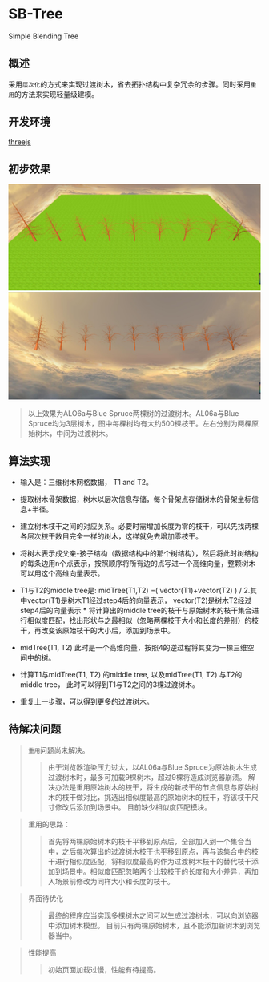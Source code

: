 # SB-Tree
Simple Blending Tree

## 概述
采用`层次化`的方式来实现过渡树木，省去拓扑结构中复杂冗余的步骤。同时采用`重用`的方法来实现轻量级建模。

## 开发环境
[threejs](https://threejs.org/)

## 初步效果
![](https://github.com/TYWZ-milk/SB-Tree/raw/master/images/result1.png)
![](https://github.com/TYWZ-milk/SB-Tree/raw/master/images/result2.png)
>以上效果为ALO6a与Blue Spruce两棵树的过渡树木。AL06a与Blue Spruce均为3层树木，图中每棵树均有大约500棵枝干。左右分别为两棵原始树木，中间为过渡树木。

## 算法实现
* 输入是：三维树木网格数据， T1 and T2。

* 提取树木骨架数据，树木以层次信息存储，每个骨架点存储树木的骨架坐标信息+半径。
* 建立树木枝干之间的对应关系。必要时需增加长度为零的枝干，可以先找两棵各层次枝干数目完全一样的树木，这样就免去增加零枝干。
* 将树木表示成父亲-孩子结构（数据结构中的那个树结构），然后将此时树结构的每条边用n个点表示，按照顺序将所有边的点写进一个高维向量，整颗树木可以用这个高维向量表示。
* T1与T2的middle tree是: midTree(T1,T2) =( vector(T1)+vector(T2) ) / 2.其中vector(T1)是树木T1经过step4后的向量表示， vector(T2)是树木T2经过step4后的向量表示
* 将计算出的middle tree的枝干与原始树木的枝干集合进行相似度匹配，找出形状与之最相似（忽略两棵枝干大小和长度的差别）的枝干，再改变该原始枝干的大小后，添加到场景中。
* midTree(T1, T2) 此时是一个高维向量，按照4的逆过程将其变为一棵三维空间中的树。
* 计算T1与midTree(T1, T2) 的middle tree, 以及midTree(T1, T2) 与T2的middle tree， 此时可以得到T1与T2之间的3棵过渡树木。
* 重复上一步骤，可以得到更多的过渡树木。

## 待解决问题
>`重用`问题尚未解决。
>>由于浏览器渲染压力过大，以AL06a与Blue Spruce为原始树木生成过渡树木时，最多可加载9棵树木，超过9棵将造成浏览器崩溃。
>>解决办法是重用原始树木的枝干，将生成的新枝干的节点信息与原始树木的枝干做对比，挑选出相似度最高的原始树木的枝干，将该枝干尺寸修改后添加到场景中。
>>目前缺少相似度匹配模块。

>重用的思路：
>>首先将两棵原始树木的枝干平移到原点后，全部加入到一个集合当中，之后每次算出的过渡树木枝干也平移到原点，再与该集合中的枝干进行相似度匹配，将相似度最高的作为过渡树木枝干的替代枝干添加到场景中。相似度匹配忽略两个比较枝干的长度和大小差异，再加入场景前修改为同样大小和长度的枝干。

>界面待优化
>>最终的程序应当实现多棵树木之间可以生成过渡树木，可以向浏览器中添加树木模型。
>>目前只有两棵原始树木，且不能添加新树木到浏览器当中。

>性能提高
>>初始页面加载过慢，性能有待提高。
